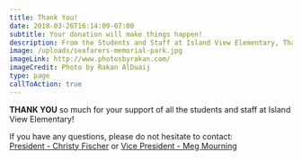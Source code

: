 ```yaml
---
title: Thank You!
date: 2018-03-26T16:14:09-07:00
subtitle: Your donation will make things happen!
description: From the Students and Staff at Island View Elementary, Thank You!
image: /uploads/seafarers-memorial-park.jpg
imageLink: http://www.photosbyrakan.com/
imageCredit: Photo by Rakan AlDuaij
type: page
callToAction: true
---
```

**THANK YOU** so much for your support of all the students and staff at Island View Elementary!

If you have any questions, please do not hesitate to contact:  
[President - Christy Fischer](mailto:president@islandviewpta.org) or [Vice President - Meg Mourning](mailto:vicepresident@islandviewpta.org)